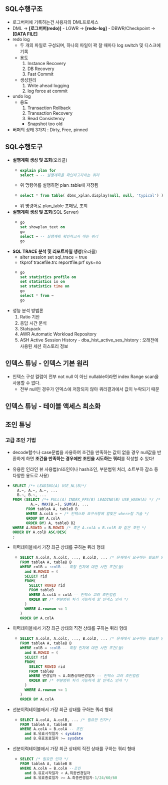 ## SQL수행구조
- 로그버퍼에 기록하는건 사용자의 DML프로세스
- DML → **[로그버퍼(redo)]** - LGWR → **[redo-log]** - DBWR/Checkpoint → **[DATA FILE]**
- redo log
  - 두 개의 파일로 구성되며, 하나의 파일이 꽉 찰 때마다 log switch 및 디스크에 기록
  - 용도
    1. Instance Recovery
    2. DB Recovery
    3. Fast Commit
  - 생성원리
    1. Write ahead logging
    2. log force at commit
- undo log
  - 용도
    1. Transaction Rollback
    2. Transaction Recovery
    3. Read Consistency
    - Snapshot too old
- 버퍼의 상태 3가지 : Dirty, Free, pinned

## SQL수행도구
- **실행계획 생성 및 조회**(오라클)
  - ```sql
    explain plan for
    select ~ -- 실행계획을 확인하고자하는 쿼리
    ```
  - 위 명령어를 실행하면 plan_table에 저장됨
  - ```sql
    select * from table( dbms_xplan.display(null, null, 'typical') ); -- typical 대신 'alias', 'outline', 'advanced' 등 지정 가능
    ```
  - 위 명령어로 plan_table 포매팅, 조회
- **실행계획 생성 및 조회**(SQL Server)
  - ```sql
    go
    set showplan_text on
    go
    select ~ -- 실행계획 확인하고자 하는 쿼리
    go
    ```
- **SQL TRACE 분석 및 리포트파일 생성**(오라클)
  - alter session set sql_trace = true
  - tkprof tracefile.trc reportfile.prf sys=no
  - ```sql
    go
    set statistics profile on
    set statistics io on
    set statistics time on
    go
    select * from ~
    go
    ```
- 성능 분석 방법론
  1. Ratio 기반
  2. 응답 시간 분석
  3. Statspack
  4. AWR Automatic Workload Repository
  5. ASH Active Session History - dba_hist_active_ses_history : 오래전에 사용된 세션 히스토리 정보
 
## 인덱스 튜닝 - 인덱스 기본 원리
- 인덱스 구성 컬럼이 전부 not null 이 아닌 nullable이라면 index Range scan을 사용할 수 없다.
  - 전부 null인 경우가 인덱스에 저장되지 않아 쿼리결과에서 값이 누락되기 때문

## 인덱스 튜닝 - 테이블 액세스 최소화

## 조인 튜닝
### 고급 조인 기법
- decode함수나 case문법을 사용하여 조건을 만족하는 값이 없을 경우 null값을 반환하게 하면 **조건을 만족하는 경우에만 조인을 시도하는 쿼리**를 작성할 수 있다!

- 유용한 인라인 뷰 사용법(nl조인이나 hash조인, 부분범위 처리, 소트부하 감소 등 다양한 용도로 사용)
- ```sql
  SELECT /*+ LEADING(A) USE_NL(B)*/
    A.~, A.~, A.~, ...
    B.~, B.~, ... 
  FROM (SELECT /*+ FULL(A) INDEX_FFS(B) LEADING(B) USE_HASH(A) */ /* 필요에 따라 알맞은 힌트 제시, 인라인 뷰에는 모든 기술이 들어간 쿼리 기재 */
          A.~, MAX(B.~), SUM(A), ...
        FROM tableA A, tableB B
        WHERE A.colA = ~ /* 인덱스와 요구사항에 알맞은 where절 기술 */
        GROUP BY A.colA
        ORDER BY) A, tableB B2
  WHERE A.ROWID = B.ROWID /* 혹은 A.colA = B.colB 와 같은 조인 */
  ORDER BY A.colD ASC/DESC
  ;
  ```

- 이력테이블에서 가장 최근 상태를 구하는 쿼리 형태
  - ```sql
    SELECT A.colA, A.colC, ..., B.colD, ... /* 문제에서 요구하는 필요한 인자들*/
    FROM tableA A, tableB B
    WHERE colB = :colB -- 특정 인자에 대한 사전 조건(들)
      and B.ROWID = (
      SELECT rid
      FROM(
        SELECT ROWID rid
        FROM tableB
        WHERE A.colA = colA -- 인덱스 고려 조인컬럼
        ORDER BY /* 부분범위 처리 가능하게 할 인덱스 인자 */
      )
      WHERE A.rownum <= 1
    )
    ORDER BY A.colA
    ```

- 이력테이블에서 가장 최근 상태의 직전 상태를 구하는 쿼리 형태
  - ```sql
    SELECT A.colA, A.colC, ..., B.colD, ... /* 문제에서 요구하는 필요한 인자들*/
    FROM tableA A, tableB B
    WHERE colB = :colB -- 특정 인자에 대한 사전 조건(들)
      and B.ROWID = (
      SELECT rid
      FROM(
        SELECT ROWID rid
        FROM tableB
        WHERE 변경일자 < A.최종상태변경일자 -- 인덱스 고려 조인컬럼
        ORDER BY /* 부분범위 처리 가능하게 할 인덱스 인자 */
      )
      WHERE A.rownum <= 1
    )
    ORDER BY A.colA
    ```

- 선분이력테이블에서 가장 최근 상태를 구하는 쿼리 형태
  - ```sql
    SELECT A.colA, A.colB, ... /* 필요한 인자*/
    FROM tableA A, tableB B
    WHERE A.colA = B.colA -- 조인
      and B.유효시작일자 < sysdate
      and B.유효종료일자 >= sysdate
    ```
- 선분이력테이블에서 가장 최근 상태의 직전 상태를 구하는 쿼리 형태
  - ```sql
    SELECT /* 필요한 인자 */
    FROM tableA A, tableB B
    WHERE A.colA = B.colA --조인
      and B.유효시작일자 < A.최종변경일자
      and B.유효종료일자 >= A.최종변경일자-1/24/60/60
    ```
    
  
